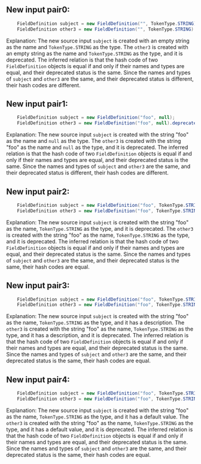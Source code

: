 ## New input pair0:
```java
    FieldDefinition subject = new FieldDefinition("", TokenType.STRING);
    FieldDefinition other3 = new FieldDefinition("", TokenType.STRING).deprecate();
```

Explanation: The new source input `subject` is created with an empty string as the name and `TokenType.STRING` as the type. The `other3` is created with an empty string as the name and `TokenType.STRING` as the type, and it is deprecated. The inferred relation is that the hash code of two `FieldDefinition` objects is equal if and only if their names and types are equal, and their deprecated status is the same. Since the names and types of `subject` and `other3` are the same, and their deprecated status is different, their hash codes are different.

## New input pair1:
```java
    FieldDefinition subject = new FieldDefinition("foo", null);
    FieldDefinition other3 = new FieldDefinition("foo", null).deprecate();
```

Explanation: The new source input `subject` is created with the string "foo" as the name and `null` as the type. The `other3` is created with the string "foo" as the name and `null` as the type, and it is deprecated. The inferred relation is that the hash code of two `FieldDefinition` objects is equal if and only if their names and types are equal, and their deprecated status is the same. Since the names and types of `subject` and `other3` are the same, and their deprecated status is different, their hash codes are different.

## New input pair2:
```java
    FieldDefinition subject = new FieldDefinition("foo", TokenType.STRING).deprecate();
    FieldDefinition other3 = new FieldDefinition("foo", TokenType.STRING).deprecate();
```

Explanation: The new source input `subject` is created with the string "foo" as the name, `TokenType.STRING` as the type, and it is deprecated. The `other3` is created with the string "foo" as the name, `TokenType.STRING` as the type, and it is deprecated. The inferred relation is that the hash code of two `FieldDefinition` objects is equal if and only if their names and types are equal, and their deprecated status is the same. Since the names and types of `subject` and `other3` are the same, and their deprecated status is the same, their hash codes are equal.

## New input pair3:
```java
    FieldDefinition subject = new FieldDefinition("foo", TokenType.STRING).setDescription("This is a description");
    FieldDefinition other3 = new FieldDefinition("foo", TokenType.STRING).setDescription("This is a description").deprecate();
```

Explanation: The new source input `subject` is created with the string "foo" as the name, `TokenType.STRING` as the type, and it has a description. The `other3` is created with the string "foo" as the name, `TokenType.STRING` as the type, and it has a description, and it is deprecated. The inferred relation is that the hash code of two `FieldDefinition` objects is equal if and only if their names and types are equal, and their deprecated status is the same. Since the names and types of `subject` and `other3` are the same, and their deprecated status is the same, their hash codes are equal.

## New input pair4:
```java
    FieldDefinition subject = new FieldDefinition("foo", TokenType.STRING).setDefaultValue("default");
    FieldDefinition other3 = new FieldDefinition("foo", TokenType.STRING).setDefaultValue("default").deprecate();
```

Explanation: The new source input `subject` is created with the string "foo" as the name, `TokenType.STRING` as the type, and it has a default value. The `other3` is created with the string "foo" as the name, `TokenType.STRING` as the type, and it has a default value, and it is deprecated. The inferred relation is that the hash code of two `FieldDefinition` objects is equal if and only if their names and types are equal, and their deprecated status is the same. Since the names and types of `subject` and `other3` are the same, and their deprecated status is the same, their hash codes are equal.
